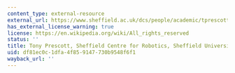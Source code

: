```yaml
---
content_type: external-resource
external_url: https://www.sheffield.ac.uk/dcs/people/academic/tprescott
has_external_license_warning: true
license: https://en.wikipedia.org/wiki/All_rights_reserved
status: ''
title: Tony Prescott, Sheffield Centre for Robotics, Sheffield University
uid: df81ec0c-1dfa-4f85-9147-730b9548f6f1
wayback_url: ''
---
```

